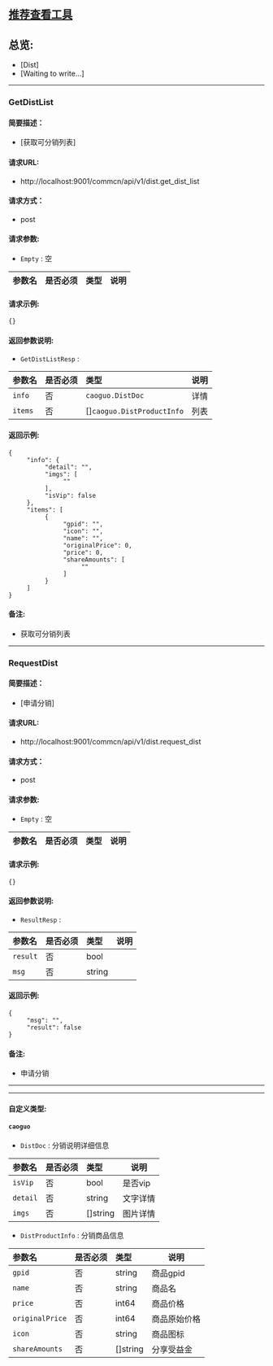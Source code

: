 

## [推荐查看工具](https://www.iminho.me/)

## 总览:
- [Dist]
- [Waiting to write...]

--------------------

### GetDistList

#### 简要描述：

- [获取可分销列表]

#### 请求URL:

- http://localhost:9001/commcn/api/v1/dist.get_dist_list

#### 请求方式：

- post

#### 请求参数:

- ` Empty ` : 空

|参数名|是否必须|类型|说明|
|:----    |:---|:----- |-----   |


#### 请求示例:
```
{}
```

#### 返回参数说明:

- ` GetDistListResp ` : 

|参数名|是否必须|类型|说明|
|:----    |:---|:----- |-----   |
|`info` | 否|`caoguo.DistDoc`|详情   |
|`items` | 否|[]`caoguo.DistProductInfo`|列表   |


#### 返回示例:
	
```
{
     "info": {
          "detail": "",
          "imgs": [
               ""
          ],
          "isVip": false
     },
     "items": [
          {
               "gpid": "",
               "icon": "",
               "name": "",
               "originalPrice": 0,
               "price": 0,
               "shareAmounts": [
                    ""
               ]
          }
     ]
}
```

#### 备注:

- 获取可分销列表

--------------------

### RequestDist

#### 简要描述：

- [申请分销]

#### 请求URL:

- http://localhost:9001/commcn/api/v1/dist.request_dist

#### 请求方式：

- post

#### 请求参数:

- ` Empty ` : 空

|参数名|是否必须|类型|说明|
|:----    |:---|:----- |-----   |


#### 请求示例:
```
{}
```

#### 返回参数说明:

- ` ResultResp ` : 

|参数名|是否必须|类型|说明|
|:----    |:---|:----- |-----   |
|`result` | 否|bool|   |
|`msg` | 否|string|   |


#### 返回示例:
	
```
{
     "msg": "",
     "result": false
}
```

#### 备注:

- 申请分销
	

--------------------
--------------------

#### 自定义类型:

#### ` caoguo `


- ` DistDoc ` : 分销说明详细信息

|参数名|是否必须|类型|说明|
|:----    |:---|:----- |-----   |
|`isVip` | 否|bool|是否vip   |
|`detail` | 否|string|文字详情   |
|`imgs` | 否|[]string|图片详情   |



- ` DistProductInfo ` : 分销商品信息

|参数名|是否必须|类型|说明|
|:----    |:---|:----- |-----   |
|`gpid` | 否|string|商品gpid   |
|`name` | 否|string|商品名   |
|`price` | 否|int64|商品价格   |
|`originalPrice` | 否|int64|商品原始价格   |
|`icon` | 否|string|商品图标   |
|`shareAmounts` | 否|[]string|分享受益金   |





